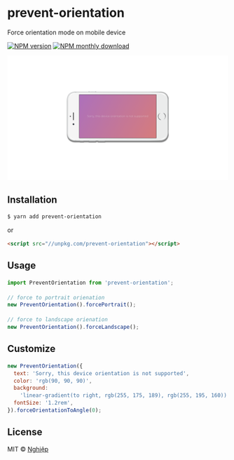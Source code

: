 # prevent-orientation

Force orientation mode on mobile device

[![NPM version](https://img.shields.io/npm/v/prevent-orientation.svg)](https://www.npmjs.com/package/prevent-orientation)
[![NPM monthly download](https://img.shields.io/npm/dm/prevent-orientation.svg)](https://www.npmjs.com/package/prevent-orientation)

![screenshots](screenshots.png)

## Installation

```sh
$ yarn add prevent-orientation
```

or

```html
<script src="//unpkg.com/prevent-orientation"></script>
```

## Usage

```js
import PreventOrientation from 'prevent-orientation';

// force to portrait orienation
new PreventOrientation().forcePortrait();

// force to landscape orienation
new PreventOrientation().forceLandscape();
```

## Customize

```js
new PreventOrientation({
  text: 'Sorry, this device orientation is not supported',
  color: 'rgb(90, 90, 90)',
  background:
    'linear-gradient(to right, rgb(255, 175, 189), rgb(255, 195, 160))',
  fontSize: '1.2rem',
}).forceOrientationToAngle(0);
```

## License

MIT © [Nghiệp](http://nghiepit.pro)
